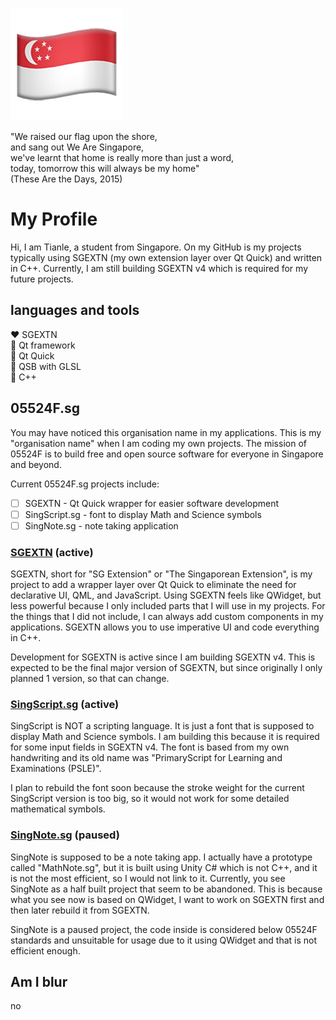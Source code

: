 ![flag](./flagemoji.png)

"We raised our flag upon the shore,<br>
and sang out We Are Singapore,<br>
we've learnt that home is really more than just a word,<br>
today, tomorrow this will always be my home"<br>
(These Are the Days, 2015)

# My Profile

Hi, I am Tianle, a student from Singapore. On my GitHub is my projects typically using SGEXTN (my own extension layer over Qt Quick) and written in C++. Currently, I am still building SGEXTN v4 which is required for my future projects.

## languages and tools

❤️ SGEXTN<br>
💚 Qt framework<br>
💚 Qt Quick<br>
💚 QSB with GLSL<br>
💙 C++

## 05524F.sg

You may have noticed this organisation name in my applications. This is my "organisation name" when I am coding my own projects. The mission of 05524F is to build free and open source software for everyone in Singapore and beyond.

Current 05524F.sg projects include:<br>
- [ ] SGEXTN - Qt Quick wrapper for easier software development<br>
- [ ] SingScript.sg - font to display Math and Science symbols<br>
- [ ] SingNote.sg - note taking application<br>

### [SGEXTN](https://github.com/InfinityIntegral/SGEXTN) (active)

SGEXTN, short for "SG Extension" or "The Singaporean Extension", is my project to add a wrapper layer over Qt Quick to eliminate the need for declarative UI, QML, and JavaScript. Using SGEXTN feels like QWidget, but less powerful because I only included parts that I will use in my projects. For the things that I did not include, I can always add custom components in my applications. SGEXTN allows you to use imperative UI and code everything in C++.

Development for SGEXTN is active since I am building SGEXTN v4. This is expected to be the final major version of SGEXTN, but since originally I only planned 1 version, so that can change.

### [SingScript.sg](https://github.com/InfinityIntegral/SingScript.sg) (active)

SingScript is NOT a scripting language. It is just a font that is supposed to display Math and Science symbols. I am building this because it is required for some input fields in SGEXTN v4. The font is based from my own handwriting and its old name was "PrimaryScript for Learning and Examinations (PSLE)".

I plan to rebuild the font soon because the stroke weight for the current SingScript version is too big, so it would not work for some detailed mathematical symbols.

### [SingNote.sg](https://github.com/InfinityIntegral/SingNote.sg) (paused)

SingNote is supposed to be a note taking app. I actually have a prototype called "MathNote.sg", but it is built using Unity C# which is not C++, and it is not the most efficient, so I would not link to it. Currently, you see SingNote as a half built project that seem to be abandoned. This is because what you see now is based on QWidget, I want to work on SGEXTN first and then later rebuild it from SGEXTN.

SingNote is a paused project, the code inside is considered below 05524F standards and unsuitable for usage due to it using QWidget and that is not efficient enough.

## Am I blur

no
